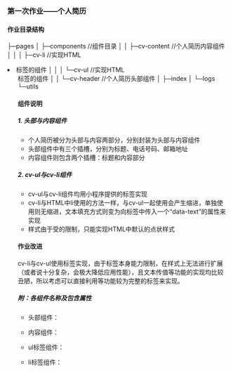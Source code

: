 ### 第一次作业——个人简历

#### 作业目录结构

├─pages
│  ├─components		//组件目录
│  │  ├─cv-content	   //个人简历内容组件
│  │  │  ├─cv-li			  //实现HTML <li> 标签的组件 
│  │  │  └─cv-ul			 //实现HTML <ul> 标签的组件
│  │  └─cv-header		//个人简历头部组件
│  ├─index
│  └─logs
└─utils

#### 组件说明

##### 1. 头部与内容组件

- 个人简历被分为头部与内容两部分，分别封装为头部与内容组件
- 头部组件中有三个插槽，分别为标题、电话号码、邮箱地址
- 内容组件则包含两个插槽：标题和内容部分

##### 2. cv-ul与cv-li组件

- cv-ul与cv-li组件均用小程序提供的<rich-text>标签实现
- cv-li与HTML中li使用的方法一样，与cv-ul一起使用会产生缩进，单独使用则无缩进，文本填充方式则变为向标签中传入一个“data-text”的属性来实现
- 样式由于受<rich-text>的限制，只能实现HTML中默认的点状样式

#### 作业改进

cv-li与cv-ul使用<rich-text>标签实现，由于标签本身能力限制，在样式上无法进行扩展（或者说十分复杂，会极大降低应用性能），且文本传值等功能的实现均比较丑陋，所以考虑可以直接利用<view>等功能较为完整的标签来实现。



##### 附：各组件名称及包含属性

- 头部组件：<cv-header>

- 内容组件：<cv-content>

- ul标签组件：<cv-ul>

- li标签组件：<cv-li>